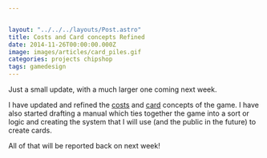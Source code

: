 ```yaml
---


layout: "../../../layouts/Post.astro"
title: Costs and Card concepts Refined
date: 2014-11-26T00:00:00.000Z
image: images/articles/card_piles.gif
categories: projects chipshop
tags: gamedesign
---
```


Just a small update, with a much larger one coming next week.

I have updated and refined the [costs](/manual/costs) and [card](/manual/cards) concepts of the game. I have also started drafting a manual which ties together the game into a sort or logic and creating the system that I will use (and the public in the future) to create cards.

All of that will be reported back on next week!
